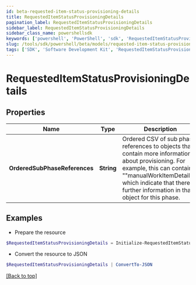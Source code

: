```yaml
---
id: beta-requested-item-status-provisioning-details
title: RequestedItemStatusProvisioningDetails
pagination_label: RequestedItemStatusProvisioningDetails
sidebar_label: RequestedItemStatusProvisioningDetails
sidebar_class_name: powershellsdk
keywords: ['powershell', 'PowerShell', 'sdk', 'RequestedItemStatusProvisioningDetails', 'BetaRequestedItemStatusProvisioningDetails'] 
slug: /tools/sdk/powershell/beta/models/requested-item-status-provisioning-details
tags: ['SDK', 'Software Development Kit', 'RequestedItemStatusProvisioningDetails', 'BetaRequestedItemStatusProvisioningDetails']
---
```



# RequestedItemStatusProvisioningDetails

## Properties

Name | Type | Description | Notes
------------ | ------------- | ------------- | -------------
**OrderedSubPhaseReferences** | **String** | Ordered CSV of sub phase references to objects that contain more information about provisioning. For example, this can contain ""manualWorkItemDetails"" which indicate that there is further information in that object for this phase. | [optional] 

## Examples

- Prepare the resource
```powershell
$RequestedItemStatusProvisioningDetails = Initialize-RequestedItemStatusProvisioningDetails  -OrderedSubPhaseReferences manualWorkItemDetails
```

- Convert the resource to JSON
```powershell
$RequestedItemStatusProvisioningDetails | ConvertTo-JSON
```


[[Back to top]](#) 

